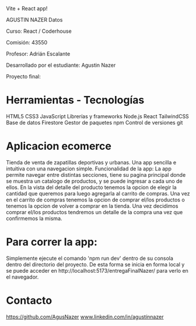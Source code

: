 Vite + React app!


AGUSTIN NAZER 
Datos

Curso: React / Coderhouse

Comisión: 43550

Profesor: Adrián Escalante
 
Desarrollado por el estudiante: Agustin Nazer

Proyecto final:

# Herramientas - Tecnologías
HTML5
CSS3
JavaScript
Librerías y frameworks
Node.js
React
TailwindCSS
Base de datos
Firestore
Gestor de paquetes
npm
Control de versiones
git



# Aplicacion ecomerce
Tienda de venta de zapatillas deportivas y urbanas. Una app sencilla e intuitiva con una navegacion 
simple. 
Funcionalidad de la app: 
La app permite navegar entre distintas secciones, tiene su pagina principal donde se muestra
un catalogo de productos, y se puede ingresar a cada uno de ellos.
En la vista del detalle del producto tenemos la opcion de elegir la cantidad que queremos para
luego agregarla al carrito de compras. 
Una vez en el carrito de compras tenemos la opcion de comprar el/los productos o tenemos la opcion
de volver a comprar en la tienda. 
Una vez decidimos comprar el/los productos tendremos un detalle de la compra una vez que confirmemos
la misma. 

# Para correr la app:
Simplemente ejecute el comando 'npm run dev' dentro de su consola dentro del directorio del proyecto.
De esta forma se inicia en forma local y se puede acceder en http://localhost:5173/entregaFinalNazer/ para verlo en el navegador.

# Contacto 
https://github.com/AgusNazer
www.linkedin.com/in/agustínnazer
